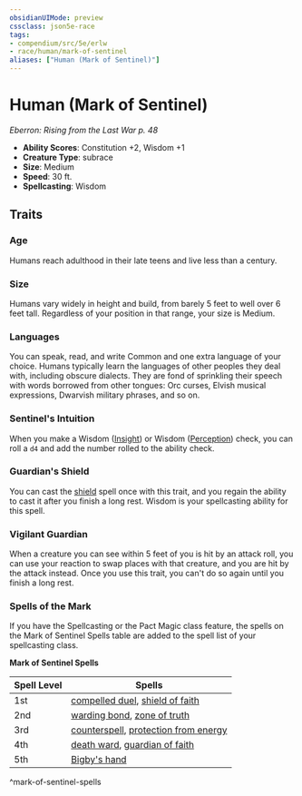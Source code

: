 ```yaml
---
obsidianUIMode: preview
cssclass: json5e-race
tags:
- compendium/src/5e/erlw
- race/human/mark-of-sentinel
aliases: ["Human (Mark of Sentinel)"]
---
```


# Human (Mark of Sentinel)
*Eberron: Rising from the Last War p. 48*

- **Ability Scores**: Constitution +2, Wisdom +1
- **Creature Type**: subrace
- **Size**: Medium
- **Speed**: 30 ft.
- **Spellcasting**: Wisdom


## Traits

### Age

Humans reach adulthood in their late teens and live less than a century.

### Size

Humans vary widely in height and build, from barely 5 feet to well over 6 feet tall. Regardless of your position in that range, your size is Medium.

### Languages

You can speak, read, and write Common and one extra language of your choice. Humans typically learn the languages of other peoples they deal with, including obscure dialects. They are fond of sprinkling their speech with words borrowed from other tongues: Orc curses, Elvish musical expressions, Dwarvish military phrases, and so on.

### Sentinel's Intuition

When you make a Wisdom ([Insight](../../Rules%20&%20Options/5e%20Rules/skills.md##Insight)) or Wisdom ([Perception](../../Rules%20&%20Options/5e%20Rules/skills.md##Perception)) check, you can roll a `d4` and add the number rolled to the ability check.

### Guardian's Shield

You can cast the [shield](../spells/shield.md#) spell once with this trait, and you regain the ability to cast it after you finish a long rest. Wisdom is your spellcasting ability for this spell.

### Vigilant Guardian

When a creature you can see within 5 feet of you is hit by an attack roll, you can use your reaction to swap places with that creature, and you are hit by the attack instead. Once you use this trait, you can't do so again until you finish a long rest.

### Spells of the Mark

If you have the Spellcasting or the Pact Magic class feature, the spells on the Mark of Sentinel Spells table are added to the spell list of your spellcasting class.

**Mark of Sentinel Spells**

| Spell Level | Spells |
|-------------|--------|
| 1st | [compelled duel](../spells/compelled-duel.md#), [shield of faith](../spells/shield-of-faith.md#) |
| 2nd | [warding bond](../spells/warding-bond.md#), [zone of truth](../spells/zone-of-truth.md#) |
| 3rd | [counterspell](../spells/counterspell.md#), [protection from energy](../spells/protection-from-energy.md#) |
| 4th | [death ward](../spells/death-ward.md#), [guardian of faith](../spells/guardian-of-faith.md#) |
| 5th | [Bigby's hand](../spells/bigbys-hand.md#) |
^mark-of-sentinel-spells